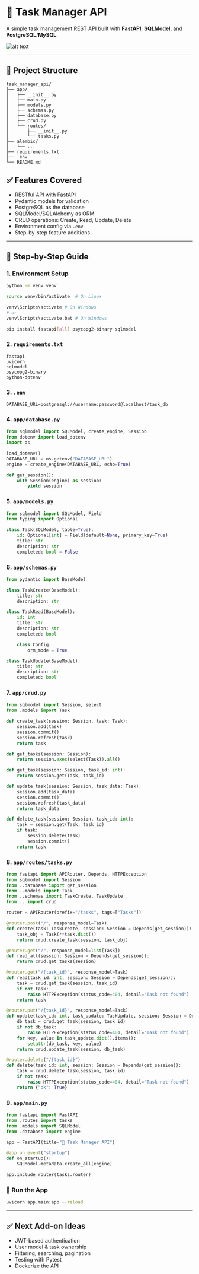 
# 📝 Task Manager API

A simple task management REST API built with **FastAPI**, **SQLModel**, and **PostgreSQL**/**MySQL**.


![alt text](image.png)

---

## 📁 Project Structure

```
task_manager_api/
├── app/
│   ├── __init__.py
│   ├── main.py
│   ├── models.py
│   ├── schemas.py
│   ├── database.py
│   ├── crud.py
│   └── routes/
│       ├── __init__.py
│       └── tasks.py
├── alembic/
│   └── ...
├── requirements.txt
├── .env
└── README.md
```


## ✅ Features Covered

- RESTful API with FastAPI
- Pydantic models for validation
- PostgreSQL as the database
- SQLModel/SQLAlchemy as ORM
- CRUD operations: Create, Read, Update, Delete
- Environment config via `.env`
- Step-by-step feature additions

---

## 🔨 Step-by-Step Guide

### 1. Environment Setup

```bash
python -m venv venv

source venv/bin/activate  # On Linux

venv\Scripts\activate # On Windows
# or
venv\Scripts\activate.bat # On Windows

pip install fastapi[all] psycopg2-binary sqlmodel
```

### 2. `requirements.txt`

```
fastapi
uvicorn
sqlmodel
psycopg2-binary
python-dotenv
```

### 3. `.env`

```
DATABASE_URL=postgresql://username:password@localhost/task_db
```

### 4. `app/database.py`

```python
from sqlmodel import SQLModel, create_engine, Session
from dotenv import load_dotenv
import os

load_dotenv()
DATABASE_URL = os.getenv("DATABASE_URL")
engine = create_engine(DATABASE_URL, echo=True)

def get_session():
    with Session(engine) as session:
        yield session
```

### 5. `app/models.py`

```python
from sqlmodel import SQLModel, Field
from typing import Optional

class Task(SQLModel, table=True):
    id: Optional[int] = Field(default=None, primary_key=True)
    title: str
    description: str
    completed: bool = False
```

### 6. `app/schemas.py`

```python
from pydantic import BaseModel

class TaskCreate(BaseModel):
    title: str
    description: str

class TaskRead(BaseModel):
    id: int
    title: str
    description: str
    completed: bool

    class Config:
        orm_mode = True

class TaskUpdate(BaseModel):
    title: str
    description: str
    completed: bool
```

### 7. `app/crud.py`

```python
from sqlmodel import Session, select
from .models import Task

def create_task(session: Session, task: Task):
    session.add(task)
    session.commit()
    session.refresh(task)
    return task

def get_tasks(session: Session):
    return session.exec(select(Task)).all()

def get_task(session: Session, task_id: int):
    return session.get(Task, task_id)

def update_task(session: Session, task_data: Task):
    session.add(task_data)
    session.commit()
    session.refresh(task_data)
    return task_data

def delete_task(session: Session, task_id: int):
    task = session.get(Task, task_id)
    if task:
        session.delete(task)
        session.commit()
    return task
```

### 8. `app/routes/tasks.py`

```python
from fastapi import APIRouter, Depends, HTTPException
from sqlmodel import Session
from ..database import get_session
from ..models import Task
from ..schemas import TaskCreate, TaskUpdate
from .. import crud

router = APIRouter(prefix="/tasks", tags=["Tasks"])

@router.post("/", response_model=Task)
def create(task: TaskCreate, session: Session = Depends(get_session)):
    task_obj = Task(**task.dict())
    return crud.create_task(session, task_obj)

@router.get("/", response_model=list[Task])
def read_all(session: Session = Depends(get_session)):
    return crud.get_tasks(session)

@router.get("/{task_id}", response_model=Task)
def read(task_id: int, session: Session = Depends(get_session)):
    task = crud.get_task(session, task_id)
    if not task:
        raise HTTPException(status_code=404, detail="Task not found")
    return task

@router.put("/{task_id}", response_model=Task)
def update(task_id: int, task_update: TaskUpdate, session: Session = Depends(get_session)):
    db_task = crud.get_task(session, task_id)
    if not db_task:
        raise HTTPException(status_code=404, detail="Task not found")
    for key, value in task_update.dict().items():
        setattr(db_task, key, value)
    return crud.update_task(session, db_task)

@router.delete("/{task_id}")
def delete(task_id: int, session: Session = Depends(get_session)):
    task = crud.delete_task(session, task_id)
    if not task:
        raise HTTPException(status_code=404, detail="Task not found")
    return {"ok": True}
```

### 9. `app/main.py`

```python
from fastapi import FastAPI
from .routes import tasks
from .models import SQLModel
from .database import engine

app = FastAPI(title="📝 Task Manager API")

@app.on_event("startup")
def on_startup():
    SQLModel.metadata.create_all(engine)

app.include_router(tasks.router)
```

### 🚀 Run the App

```bash
uvicorn app.main:app --reload
```

---

## ✅ Next Add-on Ideas

- JWT-based authentication
- User model & task ownership
- Filtering, searching, pagination
- Testing with Pytest
- Dockerize the API
